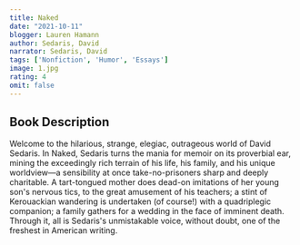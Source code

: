 ```yaml
---
title: Naked
date: "2021-10-11"
blogger: Lauren Hamann
author: Sedaris, David
narrator: Sedaris, David
tags: ['Nonfiction', 'Humor', 'Essays']
image: 1.jpg
rating: 4
omit: false
---
```



## Book Description
Welcome to the hilarious, strange, elegiac, outrageous world of David Sedaris. In Naked, Sedaris turns the mania for memoir on its proverbial ear, mining the exceedingly rich terrain of his life, his family, and his unique worldview—a sensibility at once take-no-prisoners sharp and deeply charitable. A tart-tongued mother does dead-on imitations of her young son's nervous tics, to the great amusement of his teachers; a stint of Kerouackian wandering is undertaken (of course!) with a quadriplegic companion; a family gathers for a wedding in the face of imminent death. Through it, all is Sedaris's unmistakable voice, without doubt, one of the freshest in American writing.